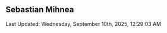 <h2>Sebastian Mihnea</h2>

<!--RECENT_ACTIVITY:start-->
<!--RECENT_ACTIVITY:end-->
<!--RECENT_ACTIVITY:last_update-->
Last Updated: Wednesday, September 10th, 2025, 12:29:03 AM
<!--RECENT_ACTIVITY:last_update_end-->

<!---LOL-STATS-START-HERE--->
<!---LOL-STATS-END-HERE--->
